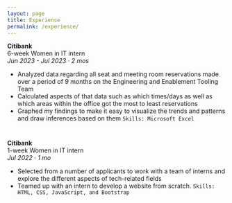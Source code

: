 ```yaml
---
layout: page
title: Experience
permalink: /experience/
---
```


**Citibank**   
6-week Women in IT intern  
*Jun 2023 - Jul 2023 · 2 mos*  
- Analyzed data regarding all seat and meeting room reservations made over a period of 9 months on the Engineering and Enablement Tooling Team 
- Calculated aspects of that data such as which times/days as well as which areas within the office got the most to least reservations
- Graphed my findings to make it easy to visualize the trends and patterns and draw inferences based on them
`Skills: Microsoft Excel`

<div style="margin-top: 40px;"></div>

**Citibank**  
1-week Women in IT intern  
*Jul 2022 · 1 mo*  
- Selected from a number of applicants to work with a team of interns and explore the different aspects of tech-related fields
- Teamed up with an intern to develop a website from scratch.
`Skills: HTML, CSS, JavaScript, and Bootstrap`

